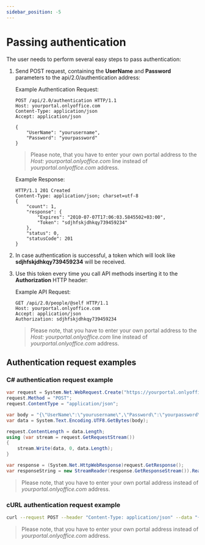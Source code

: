 ```yaml
---
sidebar_position: -5
---
```


# Passing authentication

The user needs to perform several easy steps to pass authentication:

1. Send POST request, containing the **UserName** and **Password** parameters to the api/2.0/authentication address:

   Example Authentication Request:

   ``` http
   POST /api/2.0/authentication HTTP/1.1
   Host: yourportal.onlyoffice.com
   Content-Type: application/json
   Accept: application/json

   {
       "UserName": "yourusername",
       "Password": "yourpassword"
   }
   ```

   > Please note, that you have to enter your own portal address to the *Host: yourportal.onlyoffice.com* line instead of *yourportal.onlyoffice.com* address.

   Example Response:

   ``` http
   HTTP/1.1 201 Created
   Content-Type: application/json; charset=utf-8
   {
       "count": 1,
       "response": {
           "Expires": "2010-07-07T17:06:03.5845502+03:00",
           "Token": "sdjhfskjdhkqy739459234"
       },
       "status": 0,
       "statusCode": 201
   }
   ```

2. In case authentication is successful, a token which will look like **sdjhfskjdhkqy739459234** will be received.

3. Use this token every time you call API methods inserting it to the **Authorization** HTTP header:

   Example API Request:

   ``` http
   GET /api/2.0/people/@self HTTP/1.1
   Host: yourportal.onlyoffice.com
   Accept: application/json
   Authorization: sdjhfskjdhkqy739459234
   ```

   > Please note, that you have to enter your own portal address to the *Host: yourportal.onlyoffice.com* line instead of *yourportal.onlyoffice.com* address.

## Authentication request examples

### C# authentication request example

``` cs
var request = System.Net.WebRequest.Create("https://yourportal.onlyoffice.com/api/2.0/authentication");
request.Method = "POST";
request.ContentType = "application/json";

var body = "{\"UserName\":\"yourusername\",\"Password\":\"yourpassword\"}";
var data = System.Text.Encoding.UTF8.GetBytes(body);

request.ContentLength = data.Length;
using (var stream = request.GetRequestStream())
{
    stream.Write(data, 0, data.Length);
}

var response = (System.Net.HttpWebResponse)request.GetResponse();
var responseString = new StreamReader(response.GetResponseStream()).ReadToEnd();
```

> Please note, that you have to enter your own portal address instead of *yourportal.onlyoffice.com* address.

### cURL authentication request example

``` sh
curl --request POST --header "Content-Type: application/json" --data "{\"UserName\":\"yourusername\",\"Password\":\"yourpassword\"}" "https://yourportal.onlyoffice.com/api/2.0/authentication"
```

> Please note, that you have to enter your own portal address instead of *yourportal.onlyoffice.com* address.
